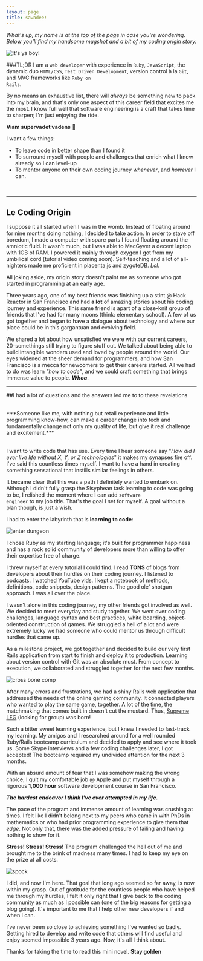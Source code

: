 ```yaml
---
layout: page
title: sawadee!
---
```


*What's up, my name is at the top of the page in case you're wondering. Below you'll find my handsome mugshot and a bit of my coding origin story.*

![It's ya boy!](http://i.imgur.com/at0lMiq.jpg)

###TL;DR
I am a <code>web developer</code> with experience in <code>Ruby</code>, <code>JavaScript</code>, the dynamic duo <code>HTML/CSS</code>, <code>Test Driven Development</code>, version control à la <code>Git</code>, and MVC frameworks like <code>Ruby on Rails</code>.

By no means an exhaustive list, there will <em>always</em> be something new to pack into my brain, and that's only one aspect of this career field that excites me the most. I know full well that software engineering is a craft that takes time to sharpen; I'm just enjoying the ride.

**Viam supervadet vadens** :metal:
<br>

I want a few things:

- To leave code in better shape than I found it
- To surround myself with people and challenges that enrich what I know already so I can level-up
- To mentor anyone on their own coding journey *whenever*, and *however* I can.
<br>

***

## Le Coding Origin

I suppose it all started when I was in the womb. Instead of floating around for nine months doing nothing, I decided to take action. In order to stave off boredom, I made a computer with spare parts I found floating around the amniotic fluid. It wasn't much, but I was able to MacGyver a decent laptop with 1GB of RAM. I powered it mainly through oxygen I got from my umbilical cord (tutorial video coming soon). Self-teaching and a lot of all-nighters made me proficient in placenta.js and zygoteDB. <em>Lol</em>.

All joking aside, my origin story doesn't paint me as someone who got started in programming at an early age.

Three years ago, one of my best friends was finishing up a stint @ Hack Reactor in San Francisco and had **a lot** of amazing stories about his coding journey and experience. This same friend is apart of a close-knit group of friends that I've had for many moons (think: elementary school). A few of us got together and began to have a dialogue about technology and where our place could be in this gargantuan  and evolving field.

We shared a lot about how unsatisfied we were with our current careers, 20-somethings still trying to figure stuff out. We talked about being able to build intangible wonders used and loved by people around the world. Our eyes widened at the sheer demand for programmers, and how San Francisco is a mecca for newcomers to get their careers started. All we had to do was learn *"how to code"*, and we could craft something that brings immense value to people. **_Whoa_**.

***

##I had a lot of questions and the answers led me to to these revelations

<br>
***Someone like me, with nothing but retail experience and little programming know-how, can make a career change into tech and fundamentally change not only my quality of life, but give it real challenge and excitement.***
<br>
<br>

I want to write code that has use. Every time I hear someone say "_How did I ever live life without X, Y, or Z technologies_" it makes my synapses fire off. I've said this countless times myself. I want to have a hand in creating something sensational that instills similar feelings in others.

It became clear that this was a path I definitely wanted to embark on. Although I didn't fully grasp the Sisyphean task learning to code was going to be, I relished the moment where I can add <code>software engineer</code> to my job title. That's the goal I set for myself. A goal without a plan though, is just a wish.

I had to enter the labyrinth that is **learning to code**:

![enter dungeon](http://i.imgur.com/XqDreZj.gif?1)

I chose Ruby as my starting language; it's built for programmer happiness and has a rock solid community of developers more than willing to offer their expertise free of charge.

I threw myself at every tutorial I could find. I read **TONS** of blogs from developers about their hurdles on their coding journey. I listened to podcasts. I watched YouTube vids. I kept a notebook of methods, definitions, code snippets, design patterns. The good ole' shotgun approach. I was all over the place.

I wasn't alone in this coding journey, my other friends got involved as well. We decided to meet everyday and study together. We went over coding challenges, language syntax and best practices, white boarding, object-oriented construction of games. We struggled a hell of a lot and were extremely lucky we had someone who could mentor us through difficult hurdles that came up.

As a milestone project, we got together and decided to build our very first Rails application from start to finish and deploy it to production. Learning about version control with Git was an absolute must. From concept to execution, we collaborated and struggled together for the next few months.

![cross bone comp](http://i.imgur.com/4nv0rwE.gif?1)

After many errors and frustrations, we had a shiny Rails web application that addressed the needs of the online gaming community. It connected players who wanted to play the same game,  together. A lot of the time, the matchmaking that comes built in doesn't cut the mustard. Thus, [Supreme LFG](http://www.supremelfg.com) (looking for group) was born!

Such a bitter sweet learning experience, but I knew I needed to fast-track my learning. My amigos and I researched around for a well rounded Ruby/Rails bootcamp curriculum and decided to apply and see where it took us. Some Skype interviews and a few coding challenges later, I got accepted! The bootcamp required my undivided attention for the next 3 months.

With an absurd amount of fear that I was somehow making the wrong choice, I quit my comfortable job @ Apple and put myself through a rigorous **1,000 hour** software development course in San Francisco.

***The hardest endeavor I think I've ever attempted in my life.***

The pace of the program and immense amount of learning was crushing at times. I felt like I didn't belong next to my peers who came in with PhDs in mathematics or who had prior programming experience to give them that *edge*. Not only that, there was the added pressure of failing and having nothing to show for it.

**Stress! Stress! Stress!** The program challenged the hell out of me and brought me to the brink of madness many times. I had to keep my eye on the prize at all costs.

![spock](http://i.imgur.com/ajweUt9.png)

I did, and now I'm here. That goal that long ago seemed so far away, is now within my grasp. Out of gratitude for the countless people who have helped me through my hurdles, I felt it only right that I give back to the coding community as much as I possible can (one of the big reasons for getting a blog going). It's important to me that I help other new developers if and when I can.

I've never been so close to achieving something I've wanted so badly. Getting hired to develop and write code that others will find useful and enjoy seemed impossible 3 years ago. Now, it's all I think about.

Thanks for taking the time to read this mini novel. **Stay golden**
